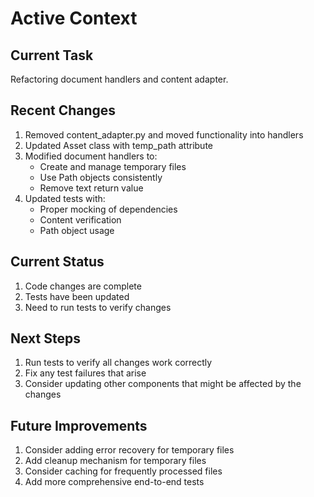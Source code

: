 # Active Context

## Current Task
Refactoring document handlers and content adapter.

## Recent Changes
1. Removed content_adapter.py and moved functionality into handlers
2. Updated Asset class with temp_path attribute
3. Modified document handlers to:
   - Create and manage temporary files
   - Use Path objects consistently
   - Remove text return value
4. Updated tests with:
   - Proper mocking of dependencies
   - Content verification
   - Path object usage

## Current Status
1. Code changes are complete
2. Tests have been updated
3. Need to run tests to verify changes

## Next Steps
1. Run tests to verify all changes work correctly
2. Fix any test failures that arise
3. Consider updating other components that might be affected by the changes

## Future Improvements
1. Consider adding error recovery for temporary files
2. Add cleanup mechanism for temporary files
3. Consider caching for frequently processed files
4. Add more comprehensive end-to-end tests

